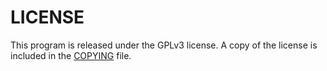 # LICENSE

This program is released under the GPLv3 license. A copy of the license is included in the [COPYING](COPYING) file.
